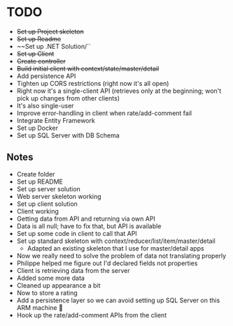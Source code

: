 # TODO

- ~~Set up Project skeleton~~
- ~~Set up Readme~~
- ~~Set up .NET Solution/``
- ~~Set up Client~~
- ~~Create controller~~
- ~~Build initial client with context/state/master/detail~~
- Add persistence API
- Tighten up CORS restrictions (right now it's all open)
- Right now it's a single-client API (retrieves only at the beginning; won't pick up changes from other clients)
- It's also single-user
- Improve error-handling in client when rate/add-comment fail
- Integrate Entity Framework
- Set up Docker
- Set up SQL Server with DB Schema

## Notes

- Create folder
- Set up README
- Set up server solution
- Web server skeleton working
- Set up client solution
- Client working
- Getting data from API and returning via own API
- Data is all null; have to fix that, but API is available
- Set up some code in client to call that API
- Set up standard skeleton with context/reducer/list/item/master/detail
  - Adapted an existing skeleton that I use for master/detail apps
- Now we really need to solve the problem of data not translating properly
- Philippe helped me figure out I'd declared fields not properties
- Client is retrieving data from the server
- Added some more data
- Cleaned up appearance a bit
- Now to store a rating
- Add a persistence layer so we can avoid setting up SQL Server on this ARM machine 🥺
- Hook up the rate/add-comment APIs from the client
